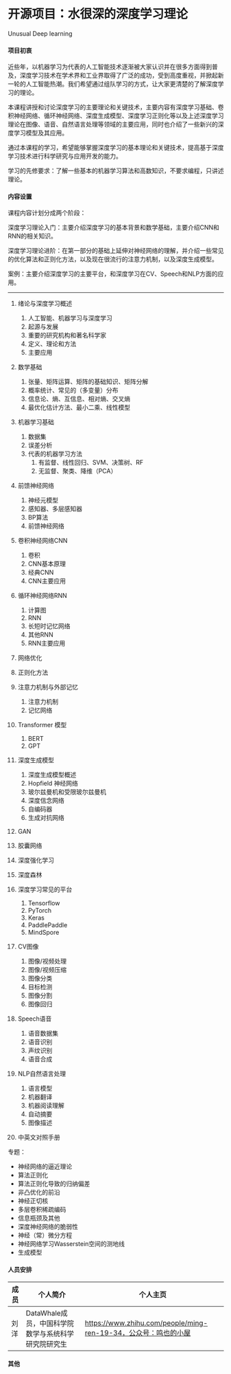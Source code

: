 # 开源项目：水很深的深度学习理论
Unusual Deep learning

#### 项目初衷

近些年，以机器学习为代表的人工智能技术逐渐被大家认识并在很多方面得到普及，深度学习技术在学术界和工业界取得了广泛的成功，受到高度重视，并掀起新一轮的人工智能热潮。我们希望通过组队学习的方式，让大家更清楚的了解深度学习的理论。

本课程讲授和讨论深度学习的主要理论和关键技术，主要内容有深度学习基础、卷积神经网络、循环神经网络、深度生成模型、深度学习正则化等以及上述深度学习理论在图像、语音、自然语言处理等领域的主要应用，同时也介绍了一些新兴的深度学习模型及其应用。

通过本课程的学习，希望能够掌握深度学习的基本理论和关键技术，提高基于深度学习技术进行科学研究与应用开发的能力。

学习的先修要求：了解一些基本的机器学习算法和高数知识，不要求编程，只讲述理论。

#### 内容设置

课程内容计划分成两个阶段：

深度学习理论入门：主要介绍深度学习的基本背景和数学基础，主要介绍CNN和RNN的相关知识。

深度学习理论进阶：在第一部分的基础上延伸对神经网络的理解，并介绍一些常见的优化算法和正则化方法，以及现在很流行的注意力机制，以及深度生成模型。

案例：主要介绍深度学习的主要平台，和深度学习在CV、Speech和NLP方面的应用。

------



1. 绪论与深度学习概述
   1. 人工智能、机器学习与深度学习
   2. 起源与发展
   3. 重要的研究机构和著名科学家
   4. 定义、理论和方法
   5. 主要应用
2. 数学基础
   1. 张量、矩阵运算、矩阵的基础知识、矩阵分解
   2. 概率统计、常见的（多变量）分布
   3. 信息论、熵、互信息、相对熵、交叉熵
   4. 最优化估计方法、最小二乘、线性模型
3. 机器学习基础
   1. 数据集
   2. 误差分析
   3. 代表的机器学习方法
      1. 有监督、线性回归、SVM、决策树、RF
      2. 无监督、聚类、降维（PCA）
4. 前馈神经网络 
   1. 神经元模型
   2. 感知器、多层感知器
   3. BP算法
   4. 前馈神经网络
5. 卷积神经网络CNN 
   1. 卷积
   2. CNN基本原理
   3. 经典CNN
   4. CNN主要应用
6. 循环神经网络RNN
   1. 计算图
   2. RNN
   3. 长短时记忆网络
   4. 其他RNN
   5. RNN主要应用



1. 网络优化
2. 正则化方法
3. 注意力机制与外部记忆
   1. 注意力机制
   2. 记忆网络
4. Transformer 模型
   1. BERT
   2. GPT
5. 深度生成模型
   1. 深度生成模型概述
   2. Hopfield 神经网络
   3. 玻尔兹曼机和受限玻尔兹曼机
   4. 深度信念网络
   5. 自编码器
   6. 生成对抗网络
6. GAN
7. 胶囊网络
8. 深度强化学习
9. 深度森林




1. 深度学习常见的平台
   1. Tensorflow
   2. PyTorch
   3. Keras
   4. PaddlePaddle
   5. MindSpore
2. CV图像
   1. 图像/视频处理
   2. 图像/视频压缩
   3. 图像分类
   4. 目标检测
   5. 图像分割
   6. 图像回归
3. Speech语音
   1. 语音数据集
   2. 语音识别
   3. 声纹识别
   4. 语音合成
4. NLP自然语言处理
   1. 语言模型
   2. 机器翻译
   3. 机器阅读理解
   4. 自动摘要
   5. 图像描述
5. 中英文对照手册



专题：

- 神经网络的逼近理论
- 算法正则化
- 算法正则化导致的归纳偏差
- 非凸优化的前沿
- 神经正切核
- 多层卷积稀疏编码
- 信息瓶颈及其他
- 深度神经网络的脆弱性
- 神经（常）微分方程
- 神经网络学习Wasserstein空间的测地线
- 生成模型



#### 人员安排

| 成员 | 个人简介                                            | 个人主页                                                     |
| ---- | --------------------------------------------------- | ------------------------------------------------------------ |
| 刘洋 | DataWhale成员，中国科学院数学与系统科学研究院研究生 | https://www.zhihu.com/people/ming-ren-19-34，公众号：鸣也的小屋 |

#### 其他















